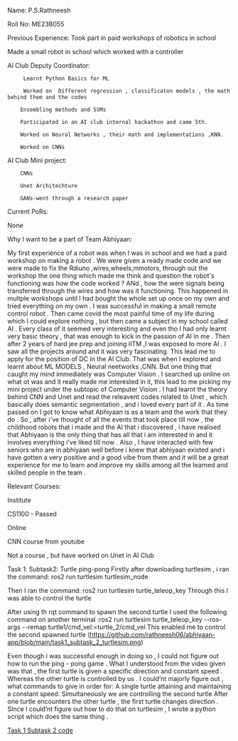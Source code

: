 Name:
P.S.Rathneesh 

Roll No:
ME23B055

Previous Experience:
Took part in paid workshops of robotics in school 

Made a small robot in school which worked with a controller

AI Club Deputy Coordinator:

         Learnt Python Basics for ML
 
         Worked on  Different regression , classificaton models , the math behind them and the codes
        
        Ensembling methods and SVMs
        
        Participated in an AI club internal hackathon and came 5th.
        
        Worked on Neural Networks , their math and implementations ,KNN.
        
        Worked on CNNs
        
AI Club Mini project:

        CNNs
        
        Unet Architechture
        
        GANs-went through a research paper
        
Current PoRs:

None

Why I want to be a part of Team Abhiyaan:

My first experience of a robot was when I was in school and we had a paid workshop on making a robot . We were given a ready made code and we were made to fix the Rdiuno ,wires,wheels,mmotors, through out the workshop the one thing which made me think and question the robot's functioning was how the code worked ? ANd , how the were signals being transferred through the wires and how was it functioning. This happened in multple workshops until I had bought the whole set up once on my own and tried everything on my own . I was successful in making a small remote control robot . Then came covid the most painful time of my life during which I could explore nothing , but then came a subject in my school called AI . Every class of it seemed very interesting and even tho I had only learnt very basic theory , that was enough to kick in the passion of AI in me . Then after 2 years of hard jee prep and joining IITM ,I was exposed to more AI . I saw all the projects around and it was very fascinating. This lead me to apply for the position of DC in the AI Club. That  was when I explored and learnt about ML MODELS ,  Neural neetworks ,CNN. But one thing that caught my mind immediately was Computer Vision . I searched up online on what ot was and it really made me interested in it, this lead to me picking my mini project under the subtopic of Computer Vision . I had learnt the theory behind CNN and Unet and read the releavent codes related to Unet , which basically does semantic segmentation , and i loved every part of it . As time passed on I got to know what Abhiyaan is as a team and the work that they do . So , after i've thought of all the events that took place till now , the childhood robots that i made and the AI that i discovered , i have realised that  Abhiyaan is the only thing that has all that i am interested in and it involves everything i've liked till now . Also , I have interacted with few seniors who are in abhiyaan well before i knew that abhiyaan existed and i have gotten a very positive and a good vibe from them and it will be a great experience for me to learn and improve my skills among all the learned and skilled people in the team . 

Relevant Courses:

Institute

CS1100 - Passed

Online

CNN course from youtube 

Not a course , but have worked on Unet in AI Club

Task 1:
Subtask2: Turtle ping-pong
Firstly after downloading turtlesim , i ran the command:
ros2 run turtlesim turtlesim_node

Then I ran the command: ros2 run turtlesim turtle_teleop_key
Through this I was able to control the turtle

After using th rqt command to spawn the second turtle 
 I used the following command on another terminal  :ros2 run turtlesim turtle_teleop_key --ros-args --remap turtle1/cmd_vel:=turtle_2/cmd_vel
This enabled me to control the second spawned turtle 
(https://github.com/rathneesh06/abhiyaan-app/blob/main/task1_subtask_2_turtlesim.png)


Even though i was successful enough in doing so , I could not figure out how to run the ping - pong game . 
What I understood from the video given was that , the first turtle is given a specific direction and constant speed . Whereas the other turtle is controlled by us . I could’nt majorly figure out , what commands to give in order for:
A single turtle attaining and maintaining a constant speed.
Simultaneously we are controlling the second turtle 
After one turtle encounters the other turtle , the first turtle changes direction .   
SInce I could’nt figure out how to do that on turtlesim , I wrote a python script which does the same thing . 

[Task 1 Subtask 2 code](https://github.com/rathneesh06/abhiyaan-app/blob/main/task_1_subtask_2.py)
